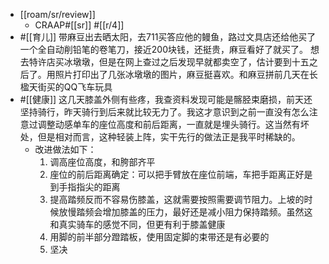 - [[roam/sr/review]]
    - CRAAP#[[sr]]
 #[[r/4]]
- #[[育儿]] 带麻豆出去晒太阳，去711买答应他的鳗鱼，路过文具店还给他买了一个全自动削铅笔的卷笔刀，接近200块钱，还挺贵，麻豆看好了就买了。 想去特许店买冰墩墩，但是在网上查过之后发现早就都卖空了，估计要到十五之后了。用照片打印出了几张冰墩墩的图片，麻豆挺喜欢。和麻豆拼前几天在长楹天街买的QQ飞车玩具
- #[[健康]] 这几天膝盖外侧有些疼，我查资料发现可能是髂胫束磨损，前天还坚持骑行，昨天骑行到后来就比较无力了。我这才意识到之前一直没有怎么注意过调整动感单车的座位高度和前后距离，一直就是埋头骑行。这当然有坏处，但是相对而言，这种轻装上阵，实干先行的做法正是我平时稀缺的。
    - 改进做法如下：
        1. 调高座位高度，和胯部齐平
        2. 座位的前后距离确定：可以把手臂放在座位前端，车把手距离正好是到手指指尖的距离
        3. 提高踏频反而不容易伤膝盖，这就需要按照需要调节阻力。上坡的时候放慢踏频会增加膝盖的压力，最好还是减小阻力保持踏频。虽然这和真实骑车的感觉不同，但更有利于膝盖健康
        4. 用脚的前半部分蹬踏板，使用固定脚的束带还是有必要的
        5. 坚决

